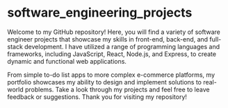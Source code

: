 # software_engineering_projects
Welcome to my GitHub repository! Here, you will find a variety of software engineer projects that showcase my skills in front-end, back-end, and full-stack development. I have utilized a range of programming languages and frameworks, including JavaScript, React, Node.js, and Express, to create dynamic and functional web applications.

From simple to-do list apps to more complex e-commerce platforms, my portfolio showcases my ability to design and implement solutions to real-world problems. Take a look through my projects and feel free to leave feedback or suggestions. Thank you for visiting my repository!
